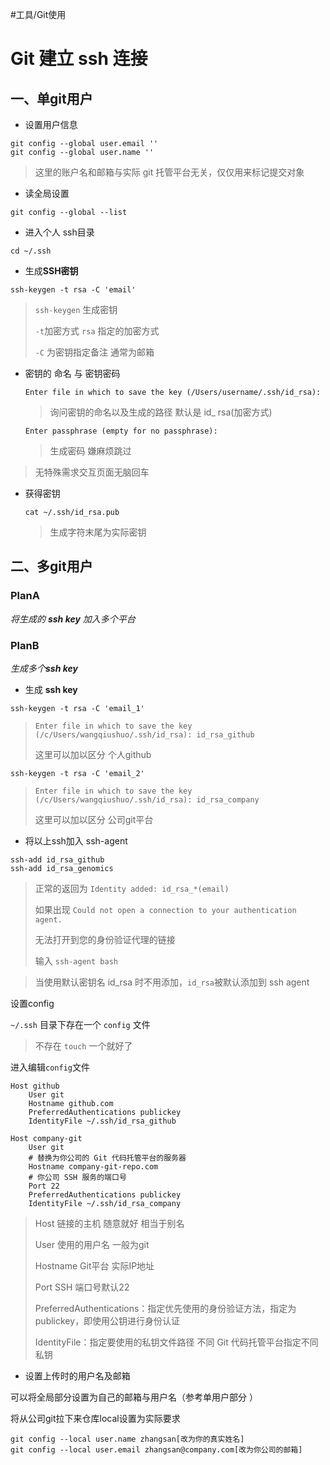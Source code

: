 #工具/Git使用
# Git 建立 ssh 连接

## 一、单git用户

- 设置用户信息

```
git config --global user.email ''
git config --global user.name ''
```

> 这里的账户名和邮箱与实际 git 托管平台无关，仅仅用来标记提交对象

- 读全局设置

```
git config --global --list
```

- 进入个人 ssh目录

```
cd ~/.ssh
```

- 生成**SSH密钥**

```
ssh-keygen -t rsa -C 'email'
```

>   `ssh-keygen` 生成密钥 
>
> `-t`加密方式    `rsa` 指定的加密方式
>
> `-C` 为密钥指定备注 通常为邮箱

* 密钥的 命名 与 密钥密码

  ```
  Enter file in which to save the key (/Users/username/.ssh/id_rsa):
  ```

  > 询问密钥的命名以及生成的路径 默认是 id_ rsa(加密方式)

  ```
  Enter passphrase (empty for no passphrase):
  ```

  > 生成密码 嫌麻烦跳过

> 无特殊需求交互页面无脑回车 

* 获得密钥

  ```
  cat ~/.ssh/id_rsa.pub
  ```

  > 生成字符末尾为实际密钥

## 二、多git用户

### PlanA

*将生成的 **ssh key** 加入多个平台*

### PlanB  

_生成多个**ssh key**_

* 生成 **ssh key**

```
ssh-keygen -t rsa -C 'email_1'
```

> ```
> Enter file in which to save the key (/c/Users/wangqiushuo/.ssh/id_rsa): id_rsa_github
> ```
>
> 这里可以加以区分 个人github

```
ssh-keygen -t rsa -C 'email_2'
```

> ```
> Enter file in which to save the key (/c/Users/wangqiushuo/.ssh/id_rsa): id_rsa_company
> ```
>
> 这里可以加以区分  公司git平台

* 将以上ssh加入 ssh-agent

```
ssh-add id_rsa_github
ssh-add id_rsa_genomics
```

> 正常的返回为 `Identity added: id_rsa_*(email)`
>
> 如果出现 `Could not open a connection to your authentication agent.`
>
> 无法打开到您的身份验证代理的链接
>
> 输入 `ssh-agent bash`

> 当使用默认密钥名 id_rsa 时不用添加，`id_rsa`被默认添加到 ssh agent

设置config

`~/.ssh` 目录下存在一个 `config` 文件 

> 不存在 `touch` 一个就好了

进入编辑`config`文件

```
Host github
    User git
    Hostname github.com
    PreferredAuthentications publickey
    IdentityFile ~/.ssh/id_rsa_github

Host company-git
    User git
    # 替换为你公司的 Git 代码托管平台的服务器
    Hostname company-git-repo.com
    # 你公司 SSH 服务的端口号
    Port 22
    PreferredAuthentications publickey
    IdentityFile ~/.ssh/id_rsa_company
```

>Host 链接的主机 随意就好 相当于别名
>
>User 使用的用户名 一般为git
>
>Hostname Git平台 实际IP地址
>
>Port SSH 端口号默认22
>
>PreferredAuthentications：指定优先使用的身份验证方法，指定为publickey，即使用公钥进行身份认证
>
>IdentityFile：指定要使用的私钥文件路径 不同 Git 代码托管平台指定不同私钥

* 设置上传时的用户名及邮箱

可以将全局部分设置为自己的邮箱与用户名（参考单用户部分 ）

将从公司git拉下来仓库local设置为实际要求

```
git config --local user.name zhangsan[改为你的真实姓名]
git config --local user.email zhangsan@company.com[改为你公司的邮箱]
```


